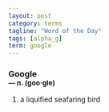```yaml
---
layout: post
category: terms
tagline: "Word of the Day"
tags: [alpha_g]
term: google
---
```


<h3>Google<br/> <small>&mdash; n. (goo<span>&middot;</span>gle)</small></h3>
<p><ol>
<li>a liquified seafaring bird</li>
</ol></p>
